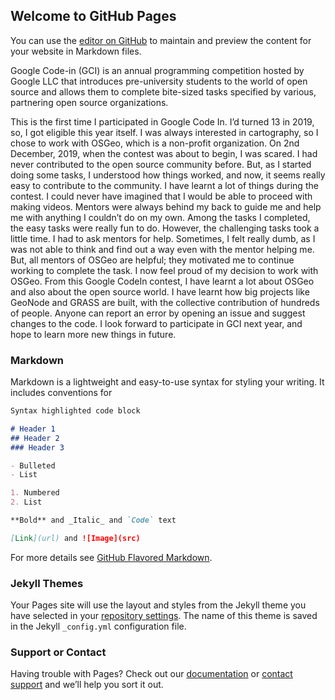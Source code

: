 ## Welcome to GitHub Pages

You can use the [editor on GitHub](https://github.com/navgarg/navgarg/edit/master/index.md) to maintain and preview the content for your website in Markdown files.

Google Code-in (GCI) is an annual programming competition hosted by Google LLC that introduces pre-university students to the world of open source and allows them to complete bite-sized tasks specified by various, partnering open source organizations. 

This is the first time I participated in Google Code In. I’d turned 13 in 2019, so, I got eligible this year itself. I was always interested in cartography, so I chose to work with OSGeo, which is a non-profit organization. 
On 2nd December, 2019, when the contest was about to begin, I was scared. I had never contributed to the open source community before. But, as I started doing some tasks, I understood how things worked, and now, it seems really easy to contribute to the community. I have learnt a lot of things during the contest. I could never have imagined that I would be able to proceed with making videos. Mentors were always behind my back to guide me and help me with anything I couldn’t do on my own. 
Among the tasks I completed, the easy tasks were really fun to do. However, the challenging tasks took a little time. I had to ask mentors for help. Sometimes, I felt really dumb, as I was not able to think and find out a way even with the mentor helping me. But, all mentors of OSGeo are helpful; they motivated me to continue working to complete the task.
I now feel proud of my decision to work with OSGeo. From this Google CodeIn contest, I have learnt a lot about OSGeo and also about the open source world. I have learnt how big projects like GeoNode and GRASS are built, with the collective contribution of hundreds of people. Anyone can report an error by opening an issue and suggest changes to the code.
I look forward to participate in GCI next year, and hope to learn more new things in future.


### Markdown

Markdown is a lightweight and easy-to-use syntax for styling your writing. It includes conventions for

```markdown
Syntax highlighted code block

# Header 1
## Header 2
### Header 3

- Bulleted
- List

1. Numbered
2. List

**Bold** and _Italic_ and `Code` text

[Link](url) and ![Image](src)
```

For more details see [GitHub Flavored Markdown](https://guides.github.com/features/mastering-markdown/).

### Jekyll Themes

Your Pages site will use the layout and styles from the Jekyll theme you have selected in your [repository settings](https://github.com/navgarg/navgarg/settings). The name of this theme is saved in the Jekyll `_config.yml` configuration file.

### Support or Contact

Having trouble with Pages? Check out our [documentation](https://help.github.com/categories/github-pages-basics/) or [contact support](https://github.com/contact) and we’ll help you sort it out.
